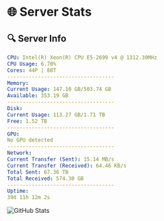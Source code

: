 # 🌐 Server Stats
## 🔍 Server Info
```yaml
CPU: Intel(R) Xeon(R) CPU E5-2699 v4 @ 1312.30MHz
CPU Usage: 6.70%
Cores: 44P | 88T
-----------------------------------
Memory:
Current Usage: 147.10 GB/503.74 GB
Available: 353.19 GB
-----------------------------------
Disk:
Current Usage: 113.27 GB/1.71 TB
Free: 1.52 TB
-----------------------------------
GPU:
No GPU detected
-----------------------------------
Network:
Current Transfer (Sent): 15.14 MB/s
Current Transfer (Received): 64.46 KB/s
Total Sent: 67.36 TB
Total Received: 574.30 GB
-----------------------------------
Uptime:
39d 11h 12m 2s
```
![GitHub Stats](https://img.shields.io/badge/Updated-2025-04-16_08:34:51-blue)